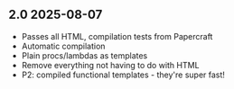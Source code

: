 ## 2.0 2025-08-07

- Passes all HTML, compilation tests from Papercraft
- Automatic compilation
- Plain procs/lambdas as templates
- Remove everything not having to do with HTML
- P2: compiled functional templates - they're super fast!
